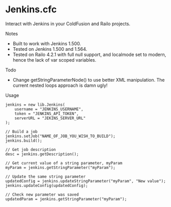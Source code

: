 Jenkins.cfc
=======

Interact with Jenkins in your ColdFusion and Railo projects.

Notes

- Built to work with Jenkins 1.500.
- Tested on Jenkins 1.500 and 1.564.
- Tested on Railo 4.2.1 with full null support, and localmode set to modern, hence the lack of var scoped variables.

Todo

- Change getStringParameterNode() to use better XML manipulation. The current nested loops approach is damn ugly!

Usage

	jenkins = new lib.Jenkins(
		username = "JENKINS_USERNAME",
		token = "JENKINS_API_TOKEN",
		serverURL = "JEKINS_SERVER_URL"
	);

	// Build a job
	jenkins.setJob("NAME_OF_JOB_YOU_WISH_TO_BUILD");
	jenkins.build();

	// Get job description
	desc = jenkins.getDescription();

	// Get current value of a string parameter, myParam
	myParam = jenkins.getStringParameter("myParam");

	// Update the same string parameter
	updatedConfig = jenkins.updateStringParameter("myParam", "New value");
	jenkins.updateConfig(updatedConfig);

	// Check new parameter was saved
	updatedParam = jenkins.getStringParameter("myParam");